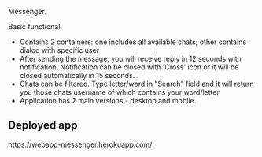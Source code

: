 Messenger.

Basic functional: 
- Contains 2 containers: one includes all available chats; other contains dialog with specific user
- After sending the message, you will receive reply in 12 seconds with notification. Notification can be closed with 'Cross' icon or it will be closed automatically in 15 seconds.
- Chats can be filtered. Type letter/word in "Search" field and it will return you those chats username of which contains your word/letter.
- Application has 2 main versions - desktop and mobile. 

## Deployed app 
https://webapp-messenger.herokuapp.com/

